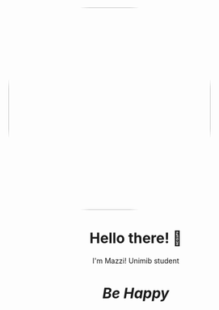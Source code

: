 <img src="https://raw.githubusercontent.com/mazzi-ni/mazzi-ni/main/asstes/image.jpg" style="border-radius: 40%; overflow: hidden;" width="auto" height="400">
<h1 align='center'> Hello there! 👋</h1>
<p align='center'>I'm Mazzi! Unimib student </p>

<h1 align='center'><i>Be Happy</i></h1>
